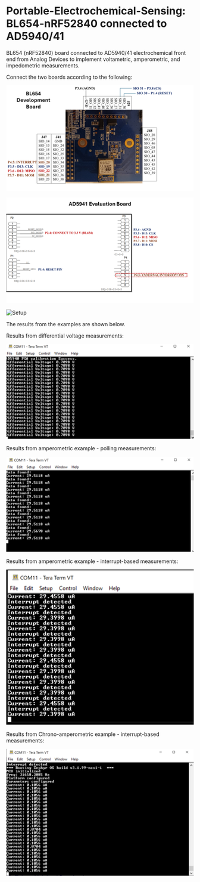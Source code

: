 # Portable-Electrochemical-Sensing: BL654-nRF52840 connected to AD5940/41      

BL654 (nRF52840) board connected to AD5940/41 electrochemical front end from Analog Devices to implement voltametric, amperometric, and impedometric measurements.     

Connect the two boards according to the following:      

![BL654 Board](images/bl654.png)      

![AD5940/41 Board](images/ad5940.png)     

![Setup](images/set.png)      

The results from the examples are shown below.      

Results from differential voltage measurements:

![Voltage Results](images/result_voltage.png)       

Results from amperometric example - polling measurements:      

![Amperometric Polling Results](images/result_ampero-polling.png)      

Results from amperometric example - interrupt-based measurements:      

![Amperometric Interrupt Results](images/result_ampero-interrupt.png)      

Results from Chrono-amperometric example - interrupt-based measurements:     

![Chrono-amperometric Interrupt Results](images/result_chrono-amp_interrupt.png)  
